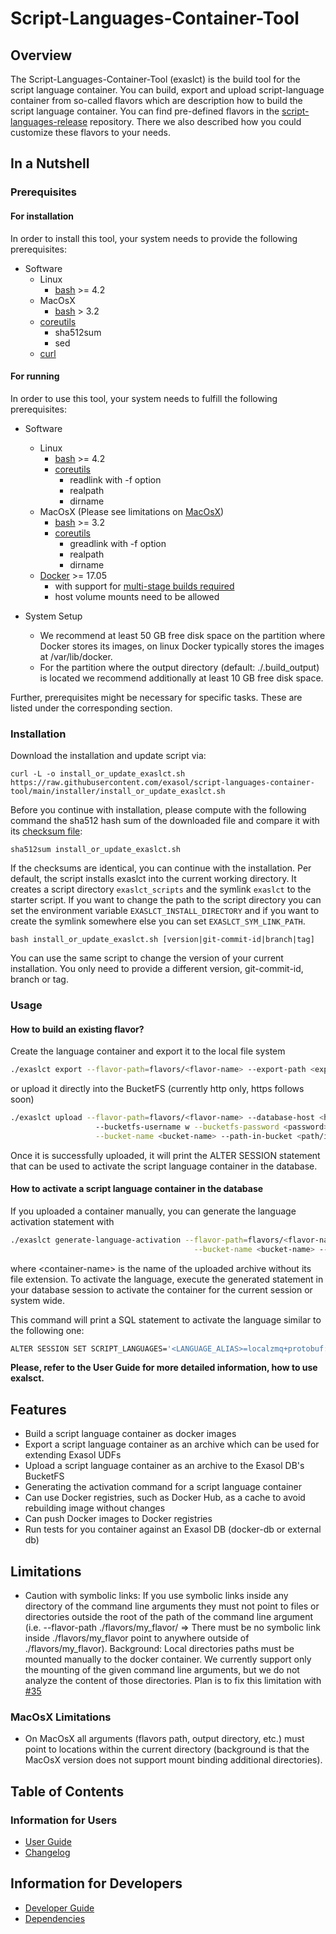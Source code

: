 # Script-Languages-Container-Tool

## Overview

The Script-Languages-Container-Tool (exaslct) is the build tool for the script language container.
You can build, export and upload script-language container from so-called flavors 
which are description how to build the script language container. You can find pre-defined flavors 
in the [script-languages-release](https://github.com/exasol/script-languages-release) repository. 
There we also described how you could customize these flavors to your needs.

## In a Nutshell

### Prerequisites

#### For installation

In order to install this tool, your system needs to provide 
the following prerequisites:

* Software
    * Linux
      * [bash](https://www.gnu.org/software/bash/) >= 4.2
    * MacOsX
      * [bash](https://www.gnu.org/software/bash/) > 3.2
    * [coreutils](https://www.gnu.org/software/coreutils/)
      * sha512sum
      * sed
    * [curl](https://curl.se/)


#### For running

In order to use this tool, your system needs to fulfill the following prerequisites:

* Software
    * Linux
      * [bash](https://www.gnu.org/software/bash/) >= 4.2
      * [coreutils](https://www.gnu.org/software/coreutils/)
        * readlink with -f option
        * realpath  
        * dirname
    * MacOsX (Please see limitations on [MacOsX](#macosx-limitations))
      * [bash](https://www.gnu.org/software/bash/) >= 3.2
      * [coreutils](https://www.gnu.org/software/coreutils/)
        * greadlink with -f option
        * realpath  
        * dirname
    * [Docker](https://docs.docker.com/) >= 17.05 
      * with support for [multi-stage builds required](https://docs.docker.com/develop/develop-images/multistage-build/)
      * host volume mounts need to be allowed
    
* System Setup  
    * We recommend at least 50 GB free disk space on the partition 
      where Docker stores its images, on linux Docker typically stores 
      the images at /var/lib/docker.
    * For the partition where the output directory (default: ./.build_output)
      is located we recommend additionally at least 10 GB free disk space.

Further, prerequisites might be necessary for specific tasks. These are listed under the corresponding section.

### Installation

Download the installation and update script via:

```
curl -L -o install_or_update_exaslct.sh https://raw.githubusercontent.com/exasol/script-languages-container-tool/main/installer/install_or_update_exaslct.sh
```

Before you continue with installation, please compute with the following command 
the sha512 hash sum of the downloaded file and compare it with its 
[checksum file](exasol_script_languages_container_tool/starter_scripts/installer/checksums/install_or_update_exaslct.sh.sha512sum):

```
sha512sum install_or_update_exaslct.sh
```

If the checksums are identical, you can continue with the installation. 
Per default, the script installs exaslct into the current working directory.
It creates a script directory `exaslct_scripts` and the symlink `exaslct`
to the starter script. If you want to change the path to the script directory 
you can set the environment variable `EXASLCT_INSTALL_DIRECTORY` and 
if you want to create the symlink somewhere else you can set `EXASLCT_SYM_LINK_PATH`.  

```
bash install_or_update_exaslct.sh [version|git-commit-id|branch|tag] 
```

You can use the same script to change the version of your current installation.
You only need to provide a different version, git-commit-id, branch or tag. 

### Usage

#### How to build an existing flavor?

Create the language container and export it to the local file system

```bash
./exaslct export --flavor-path=flavors/<flavor-name> --export-path <export-path>
```

or upload it directly into the BucketFS (currently http only, https follows soon)

```bash
./exaslct upload --flavor-path=flavors/<flavor-name> --database-host <hostname-or-ip> --bucketfs-port <port> \ 
                   --bucketfs-username w --bucketfs-password <password>  --bucketfs-name <bucketfs-name> \
                   --bucket-name <bucket-name> --path-in-bucket <path/in/bucket>
```

Once it is successfully uploaded, it will print the ALTER SESSION statement
that can be used to activate the script language container in the database.

#### How to activate a script language container in the database

If you uploaded a container manually, you can generate the language activation statement with

```bash
./exaslct generate-language-activation --flavor-path=flavors/<flavor-name> --bucketfs-name <bucketfs-name> \
                                         --bucket-name <bucket-name> --path-in-bucket <path/in/bucket> --container-name <container-name>
```

where \<container-name> is the name of the uploaded archive without its file extension. To activate the language, execute the generated statement in your database session to activate the container for the current session or system wide.

This command will print a SQL statement to activate the language similar to the following one:

```bash
ALTER SESSION SET SCRIPT_LANGUAGES='<LANGUAGE_ALIAS>=localzmq+protobuf:///<bucketfs-name>/<bucket-name>/<path-in-bucket>/<container-name>?lang=<language>#buckets/<bucketfs-name>/<bucket-name>/<path-in-bucket>/<container-name>/exaudf/exaudfclient[_py3]';
```

**Please, refer to the User Guide for more detailed information, how to use exalsct.**

## Features

* Build a script language container as docker images
* Export a script language container as an archive which can be used for extending Exasol UDFs
* Upload a script language container as an archive to the Exasol DB's BucketFS
* Generating the activation command for a script language container
* Can use Docker registries, such as Docker Hub, as a cache to avoid rebuilding image without changes
* Can push Docker images to Docker registries
* Run tests for you container against an Exasol DB (docker-db or external db)

## Limitations

* Caution with symbolic links: 
  If you use symbolic links inside any directory of the command line arguments
  they must not point to files or directories outside the root of the path of the 
  command line argument (i.e. --flavor-path ./flavors/my_flavor/ => There must be no symbolic
  link inside ./flavors/my_flavor point to anywhere outside of ./flavors/my_flavor).
  Background: Local directories paths must be mounted manually to the docker container. 
  We currently support only the mounting of the given command line arguments, but we do not analyze
  the content of those directories.
  Plan is to fix this limitation with [#35](https://github.com/exasol/script-languages-container-tool/issues/35)

### MacOsX Limitations
  
* On MacOsX all arguments (flavors path, output directory, etc.) must point to locations within the current directory (background is that the MacOsX version does not support mount binding additional directories).

## Table of Contents

### Information for Users

* [User Guide](doc/user_guide/user_guide.md)
* [Changelog](doc/changes/changelog.md)

## Information for Developers

* [Developer Guide](doc/developer_guide/developer_guide.md)
* [Dependencies](doc/dependencies.md)
